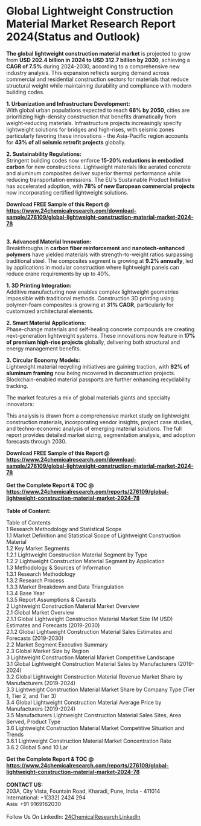 <h1>Global Lightweight Construction Material Market Research Report 2024(Status and Outlook)</h1><p><strong>The global lightweight construction material market</strong> is projected to grow from <strong>USD 202.4 billion in 2024 to USD 312.7 billion by 2030</strong>, achieving a <strong>CAGR of 7.5%</strong> during 2024-2030, according to a comprehensive new industry analysis. This expansion reflects surging demand across commercial and residential construction sectors for materials that reduce structural weight while maintaining durability and compliance with modern building codes.</p><p><strong>1. Urbanization and Infrastructure Development:</strong><br>
With global urban populations expected to reach <strong>68% by 2050</strong>, cities are prioritizing high-density construction that benefits dramatically from weight-reducing materials. Infrastructure projects increasingly specify lightweight solutions for bridges and high-rises, with seismic zones particularly favoring these innovations - the Asia-Pacific region accounts for <strong>43% of all seismic retrofit projects</strong> globally.</p><p><strong>2. Sustainability Regulations:</strong><br>
Stringent building codes now enforce <strong>15-20% reductions in embodied carbon</strong> for new constructions. Lightweight materials like aerated concrete and aluminum composites deliver superior thermal performance while reducing transportation emissions. The EU's Sustainable Product Initiative has accelerated adoption, with <strong>78% of new European commercial projects</strong> now incorporating certified lightweight solutions.</p><div><b>Download FREE Sample of this Report @ 
            <a href="https://www.24chemicalresearch.com/download-sample/276109/global-lightweight-construction-material-market-2024-78">
            https://www.24chemicalresearch.com/download-sample/276109/global-lightweight-construction-material-market-2024-78</a></b></div><br><p><strong>3. Advanced Material Innovation:</strong><br>
Breakthroughs in <strong>carbon fiber reinforcement</strong> and <strong>nanotech-enhanced polymers</strong> have yielded materials with strength-to-weight ratios surpassing traditional steel. The composites segment is growing at <strong>9.2% annually</strong>, led by applications in modular construction where lightweight panels can reduce crane requirements by up to 40%.</p><p><strong>1. 3D Printing Integration:</strong><br>
Additive manufacturing now enables complex lightweight geometries impossible with traditional methods. Construction 3D printing using polymer-foam composites is growing at <strong>31% CAGR</strong>, particularly for customized architectural elements.</p><p><strong>2. Smart Material Applications:</strong><br>
Phase-change materials and self-healing concrete compounds are creating next-generation lightweight systems. These innovations now feature in <strong>17% of premium high-rise projects</strong> globally, delivering both structural and energy management benefits.</p><p><strong>3. Circular Economy Models:</strong><br>
Lightweight material recycling initiatives are gaining traction, with <strong>92% of aluminum framing</strong> now being recovered in deconstruction projects. Blockchain-enabled material passports are further enhancing recyclability tracking.</p><p>The market features a mix of global materials giants and specialty innovators:</p><p>This analysis is drawn from a comprehensive market study on lightweight construction materials, incorporating vendor insights, project case studies, and techno-economic analysis of emerging material solutions. The full report provides detailed market sizing, segmentation analysis, and adoption forecasts through 2030.</p><div><b>Download FREE Sample of this Report @ 
            <a href="https://www.24chemicalresearch.com/download-sample/276109/global-lightweight-construction-material-market-2024-78">
            https://www.24chemicalresearch.com/download-sample/276109/global-lightweight-construction-material-market-2024-78</a></b></div><br><div><b>Get the Complete Report & TOC @ 
            <a href="https://www.24chemicalresearch.com/reports/276109/global-lightweight-construction-material-market-2024-78">
            https://www.24chemicalresearch.com/reports/276109/global-lightweight-construction-material-market-2024-78</a></b></div><br>
            <b>Table of Content:</b><p>Table of Contents<br />
1 Research Methodology and Statistical Scope<br />
1.1 Market Definition and Statistical Scope of Lightweight Construction Material<br />
1.2 Key Market Segments<br />
1.2.1 Lightweight Construction Material Segment by Type<br />
1.2.2 Lightweight Construction Material Segment by Application<br />
1.3 Methodology & Sources of Information<br />
1.3.1 Research Methodology<br />
1.3.2 Research Process<br />
1.3.3 Market Breakdown and Data Triangulation<br />
1.3.4 Base Year<br />
1.3.5 Report Assumptions & Caveats<br />
2 Lightweight Construction Material Market Overview<br />
2.1 Global Market Overview<br />
2.1.1 Global Lightweight Construction Material Market Size (M USD) Estimates and Forecasts (2019-2030)<br />
2.1.2 Global Lightweight Construction Material Sales Estimates and Forecasts (2019-2030)<br />
2.2 Market Segment Executive Summary<br />
2.3 Global Market Size by Region<br />
3 Lightweight Construction Material Market Competitive Landscape<br />
3.1 Global Lightweight Construction Material Sales by Manufacturers (2019-2024)<br />
3.2 Global Lightweight Construction Material Revenue Market Share by Manufacturers (2019-2024)<br />
3.3 Lightweight Construction Material Market Share by Company Type (Tier 1, Tier 2, and Tier 3)<br />
3.4 Global Lightweight Construction Material Average Price by Manufacturers (2019-2024)<br />
3.5 Manufacturers Lightweight Construction Material Sales Sites, Area Served, Product Type<br />
3.6 Lightweight Construction Material Market Competitive Situation and Trends<br />
3.6.1 Lightweight Construction Material Market Concentration Rate<br />
3.6.2 Global 5 and 10 Lar</p><div><b>Get the Complete Report & TOC @ 
            <a href="https://www.24chemicalresearch.com/reports/276109/global-lightweight-construction-material-market-2024-78">
            https://www.24chemicalresearch.com/reports/276109/global-lightweight-construction-material-market-2024-78</a></b></div><br><b>CONTACT US:</b><br>
            203A, City Vista, Fountain Road, Kharadi, Pune, India - 411014<br>
            International: +1(332) 2424 294<br>
            Asia: +91 9169162030 <br><br>
            Follow Us On LinkedIn: <a href="https://www.linkedin.com/company/24chemicalresearch/">24ChemicalResearch LinkedIn</a>